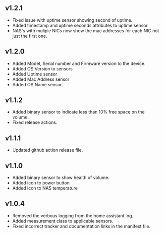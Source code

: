 ## v1.2.1
- Fixed issue with uptime sensor showing second of uptime.
- Added timestamp and uptime seconds attributes to uptime sensor.
- NAS's with muliple NICs now show the mac addresses for each NIC not just the first one.
  
## v1.2.0

- Added Model, Serial number and Firmware version to the device.
- Added OS Version to sensors
- Added Uptime sensor
- Added Mac Address sensor
- Added OS Name sensor

## v1.1.2

- Added binary sensor to indicate less than 10% free space on the volume.
- Fixed release actions.

## v1.1.1

- Updated github action release file.

## v1.1.0

- Added binary sensor to show health of volume.
- Added icon to power button
- Added icon to NAS temperature

## v1.0.4

- Removed the verbous logging from the home assistant log.
- Added measurement class to applicable sensors.
- Fixed incorrect tracker and documentation links in the manifest file.
